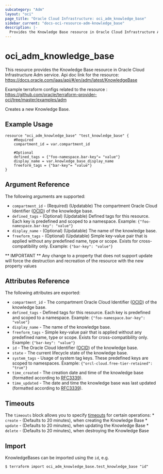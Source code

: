 ```yaml
---
subcategory: "Adm"
layout: "oci"
page_title: "Oracle Cloud Infrastructure: oci_adm_knowledge_base"
sidebar_current: "docs-oci-resource-adm-knowledge_base"
description: |-
  Provides the Knowledge Base resource in Oracle Cloud Infrastructure Adm service
---
```


# oci_adm_knowledge_base
This resource provides the Knowledge Base resource in Oracle Cloud Infrastructure Adm service.
Api doc link for the resource: https://docs.oracle.com/iaas/api/#/en/adm/latest/KnowledgeBase

Example terraform configs related to the resource : https://github.com/oracle/terraform-provider-oci/tree/master/examples/adm

Creates a new Knowledge Base.

## Example Usage

```hcl
resource "oci_adm_knowledge_base" "test_knowledge_base" {
	#Required
	compartment_id = var.compartment_id

	#Optional
	defined_tags = {"foo-namespace.bar-key"= "value"}
	display_name = var.knowledge_base_display_name
	freeform_tags = {"bar-key"= "value"}
}
```

## Argument Reference

The following arguments are supported:

* `compartment_id` - (Required) (Updatable) The compartment Oracle Cloud Identifier ([OCID](https://docs.cloud.oracle.com/iaas/Content/General/Concepts/identifiers.htm)) of the knowledge base.
* `defined_tags` - (Optional) (Updatable) Defined tags for this resource. Each key is predefined and scoped to a namespace. Example: `{"foo-namespace.bar-key": "value"}` 
* `display_name` - (Optional) (Updatable) The name of the knowledge base.
* `freeform_tags` - (Optional) (Updatable) Simple key-value pair that is applied without any predefined name, type or scope. Exists for cross-compatibility only. Example: `{"bar-key": "value"}` 


** IMPORTANT **
Any change to a property that does not support update will force the destruction and recreation of the resource with the new property values

## Attributes Reference

The following attributes are exported:

* `compartment_id` - The compartment Oracle Cloud Identifier ([OCID](https://docs.cloud.oracle.com/iaas/Content/General/Concepts/identifiers.htm)) of the knowledge base.
* `defined_tags` - Defined tags for this resource. Each key is predefined and scoped to a namespace. Example: `{"foo-namespace.bar-key": "value"}` 
* `display_name` - The name of the knowledge base.
* `freeform_tags` - Simple key-value pair that is applied without any predefined name, type or scope. Exists for cross-compatibility only. Example: `{"bar-key": "value"}` 
* `id` - The Oracle Cloud Identifier ([OCID](https://docs.cloud.oracle.com/iaas/Content/General/Concepts/identifiers.htm)) of the knowledge base.
* `state` - The current lifecycle state of the knowledge base.
* `system_tags` - Usage of system tag keys. These predefined keys are scoped to namespaces. Example: `{"orcl-cloud.free-tier-retained": "true"}` 
* `time_created` - The creation date and time of the knowledge base (formatted according to [RFC3339](https://datatracker.ietf.org/doc/html/rfc3339)).
* `time_updated` - The date and time the knowledge base was last updated (formatted according to [RFC3339](https://datatracker.ietf.org/doc/html/rfc3339)).

## Timeouts

The `timeouts` block allows you to specify [timeouts](https://registry.terraform.io/providers/oracle/oci/latest/docs/guides/changing_timeouts) for certain operations:
	* `create` - (Defaults to 20 minutes), when creating the Knowledge Base
	* `update` - (Defaults to 20 minutes), when updating the Knowledge Base
	* `delete` - (Defaults to 20 minutes), when destroying the Knowledge Base


## Import

KnowledgeBases can be imported using the `id`, e.g.

```
$ terraform import oci_adm_knowledge_base.test_knowledge_base "id"
```

